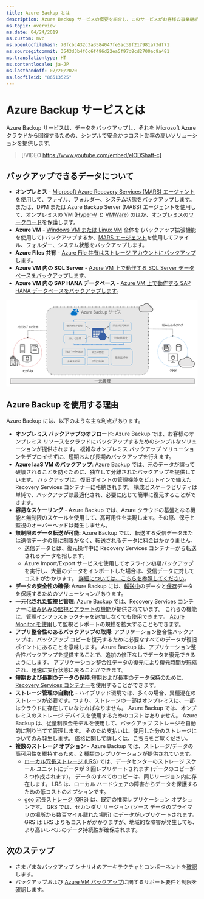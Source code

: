 ```yaml
---
title: Azure Backup とは
description: Azure Backup サービスの概要を紹介し、このサービスがお客様の事業継続とディザスター リカバリー (BCDR) 戦略にどのように寄与するかについて説明します。
ms.topic: overview
ms.date: 04/24/2019
ms.custom: mvc
ms.openlocfilehash: 70fcbc432c3a3584047fe5ac39f217981a73df71
ms.sourcegitcommit: 3543d3b4f6c6f496d22ea5f97d8cd2700ac9a481
ms.translationtype: HT
ms.contentlocale: ja-JP
ms.lasthandoff: 07/20/2020
ms.locfileid: "86513525"
---
```

# <a name="what-is-the-azure-backup-service"></a>Azure Backup サービスとは

Azure Backup サービスは、データをバックアップし、それを Microsoft Azure クラウドから回復するための、シンプルで安全かつコスト効率の高いソリューションを提供します。

> [!VIDEO https://www.youtube.com/embed/elODShatt-c]

## <a name="what-can-i-back-up"></a>バックアップできるデータについて

- **オンプレミス** - [Microsoft Azure Recovery Services (MARS) エージェント](backup-support-matrix-mars-agent.md)を使用して、ファイル、フォルダー、システム状態をバックアップします。 または、DPM または Azure Backup Server (MABS) エージェントを使用して、オンプレミスの VM ([Hyper-V](back-up-hyper-v-virtual-machines-mabs.md) と [VMWare](backup-azure-backup-server-vmware.md)) のほか、[オンプレミスのワークロード](backup-mabs-protection-matrix.md)を保護します。
- **Azure VM** - [Windows VM または Linux VM](backup-azure-vms-introduction.md) 全体を (バックアップ拡張機能を使用して) バックアップするか、[MARS エージェント](backup-azure-manage-mars.md)を使用してファイル、フォルダー、システム状態をバックアップします。
- **Azure Files 共有** - [Azure File 共有はストレージ アカウントにバックアップします](backup-afs.md)。
- **Azure VM 内の SQL Server** -  [Azure VM 上で動作する SQL Server データベースをバックアップします](backup-azure-sql-database.md)。
- **Azure VM 内の SAP HANA データベース** - [Azure VM 上で動作する SAP HANA データベースをバックアップします](backup-azure-sap-hana-database.md)。

![Azure Backup の概要](./media/backup-overview/azure-backup-overview.png)

## <a name="why-use-azure-backup"></a>Azure Backup を使用する理由

Azure Backup には、以下のような主な利点があります。

- **オンプレミス バックアップのオフロード**: Azure Backup では、お客様のオンプレミス リソースをクラウドにバックアップするためのシンプルなソリューションが提供されます。 複雑なオンプレミス バックアップ ソリューションをデプロイせずに、短期および長期のバックアップを行えます。
- **Azure IaaS VM のバックアップ**: Azure Backup では、元のデータが誤って破壊されることを防ぐために、独立して分離されたバックアップを提供しています。 バックアップは、復旧ポイントの管理機能をビルトインで備えた Recovery Services コンテナーに格納されます。 構成とスケーラビリティは単純で、バックアップは最適化され、必要に応じて簡単に復元することができます。
- **容易なスケーリング** - Azure Backup では、Azure クラウドの基盤となる機能と無制限のスケールを使用して、高可用性を実現します。その際、保守と監視のオーバーヘッドは発生しません。
- **無制限のデータ転送が可能**: Azure Backup では、転送する受信データまたは送信データの量に制限がなく、転送されるデータに料金はかかりません。
  - 送信データとは、復元操作中に Recovery Services コンテナーから転送されるデータを指します。
  - Azure Import/Export サービスを使用してオフライン初期バックアップを実行し、大量のデータをインポートした場合は、受信データに対してコストがかかります。  [詳細については、こちらを参照してください](backup-azure-backup-import-export.md)。
- **データの安全性の確保**: Azure Backup には、[転送中](backup-azure-security-feature.md)のデータと[保存](backup-azure-security-feature-cloud.md)データを保護するためのソリューションがあります。
- **一元化された監視と管理**: Azure Backup では、Recovery Services コンテナーに[組み込みの監視とアラートの機能](backup-azure-monitoring-built-in-monitor.md)が提供されています。 これらの機能は、管理インフラストラクチャを追加しなくても使用できます。 [Azure Monitor を使用](backup-azure-monitoring-use-azuremonitor.md)して監視とレポートの規模を拡大することもできます。
- **アプリ整合性のあるバックアップの取得**: アプリケーション整合性バックアップは、バックアップ コピーを復元するために必要なすべてのデータが復旧ポイントにあることを意味します。 Azure Backup は、アプリケーション整合性バックアップを提供することで、追加の修正なしでデータを復元できるようにします。 アプリケーション整合性データの復元により復元時間が短縮され、迅速に実行状態に戻ることができます。
- **短期および長期のデータの保持**:短期および長期のデータ保持のために、[Recovery Services コンテナー](backup-azure-recovery-services-vault-overview.md)を使用することができます。
- **ストレージ管理の自動化** - ハイブリッド環境では、多くの場合、異種混在のストレージが必要です。つまり、ストレージの一部はオンプレミスに、一部はクラウドに存在していなければなりません。 Azure Backup では、オンプレミスのストレージ デバイスを使用するためのコストはありません。 Azure Backup は、従量制課金モデルを使用して、バックアップ ストレージを自動的に割り当てて管理します。 そのため支払いは、使用した分のストレージについてのみ発生します。 価格に関して詳しくは、[こちら](https://azure.microsoft.com/pricing/details/backup)をご覧ください。
- **複数のストレージ オプション** - Azure Backup では、ストレージ/データの高可用性を維持するため、2 種類のレプリケーションが提供されています。
  - [ローカル冗長ストレージ (LRS)](../storage/common/storage-redundancy.md) では、データセンターのストレージ スケール ユニットにデータが 3 回レプリケートされます (データのコピーが 3 つ作成されます)。 データのすべてのコピーは、同じリージョン内に存在します。 LRS は、ローカル ハードウェアの障害からデータを保護するための低コストのオプションです。
  - [geo 冗長ストレージ (GRS)](../storage/common/storage-redundancy.md) は、既定の推奨レプリケーション オプションです。 GRS では、セカンダリ リージョン (ソース データのプライマリの場所から数百マイル離れた場所) にデータがレプリケートされます。 GRS は LRS よりもコストがかかりますが、地域的な障害が発生しても、より高いレベルのデータ持続性が確保されます。

## <a name="next-steps"></a>次のステップ

- さまざまなバックアップ シナリオのアーキテクチャとコンポーネントを[確認](backup-architecture.md)します。
- バックアップおよび [Azure VM バックアップ](backup-support-matrix-iaas.md)に関するサポート要件と制限を[確認](backup-support-matrix.md)します。
